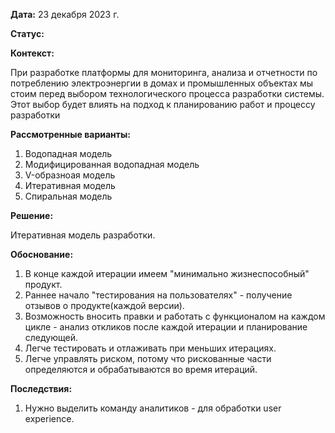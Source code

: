 
**Дата:** 23 декабря 2023 г.

**Статус:**  

**Контекст:** 

При разработке платформы для мониторинга, анализа и отчетности по потреблению электроэнергии в домах и промышленных объектах мы стоим перед выбором технологического процесса разработки системы. Этот выбор будет влиять на подход к планированию работ и процессу разработки

**Рассмотренные варианты:**

1. Водопадная модель 
2. Модифицированная водопадная модель
3. V-образноая модель
4. Итеративная модель
5. Спиральная модель

**Решение:**

Итеративная модель разработки.

**Обоснование:**

1. В конце каждой итерации имеем "минимально жизнеспособный"  продукт.
2. Раннее начало "тестирования на пользователях" - получение отзывов о продукте(каждой версии).
3. Возможность вносить правки  и работать с функционалом на каждом цикле - анализ откликов после каждой итерации и планирование следующей.
4. Легче тестировать и отлаживать при меньших итерациях.
5. Легче управлять риском, потому что рискованные части определяются и обрабатываются во время итераций.

**Последствия:**

1. Нужно выделить команду аналитиков - для обработки user experience.